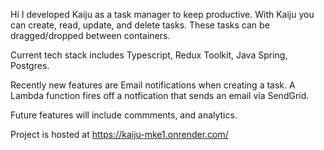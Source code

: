 Hi I developed Kaiju as a task manager to keep productive. With Kaiju you can create, read, update, and delete tasks. These tasks can be dragged/dropped between containers. 

Current tech stack includes Typescript, Redux Toolkit, Java Spring, Postgres.

Recently new features are Email notifications when creating a task. A Lambda function fires off a notfication that sends an email via SendGrid.

Future features will include commments, and analytics.

Project is hosted at https://kaiju-mke1.onrender.com/
